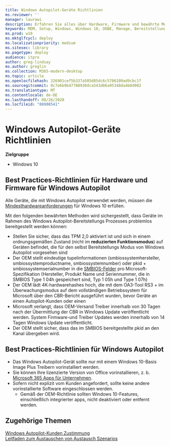 ```yaml
---
title: Windows Autopilot-Geräte Richtlinien
ms.reviewer: ''
manager: laurawi
description: Erfahren Sie alles über Hardware, Firmware und bewährte Methoden für Software für die Windows Autopilot-Bereitstellung.
keywords: MDM, Setup, Windows, Windows 10, OOBE, Manage, Bereitstellung, Autopilot, ZTD, Zero-Touchscreen, Partner, msfb, InTune
ms.prod: w10
ms.mktglfcycl: deploy
ms.localizationpriority: medium
ms.sitesec: library
ms.pagetype: deploy
audience: itpro
author: greg-lindsay
ms.author: greglin
ms.collection: M365-modern-desktop
ms.topic: article
ms.openlocfilehash: 326901cef5b337a505d85dc6c5706109ad9cbc1f
ms.sourcegitcommit: 0c7e6b9b47788930dca543d86a95348da4b0d902
ms.translationtype: MT
ms.contentlocale: de-DE
ms.lasthandoff: 08/26/2020
ms.locfileid: "88908541"
---
```

# <a name="windows-autopilot-device-guidelines"></a>Windows Autopilot-Geräte Richtlinien

**Zielgruppe**

- Windows 10

## <a name="hardware-and-firmware-best-practice-guidelines-for-windows-autopilot"></a>Best Practices-Richtlinien für Hardware und Firmware für Windows Autopilot

Alle Geräte, die mit Windows Autopilot verwendet werden, müssen die [Mindesthardwareanforderungen](/windows-hardware/design/minimum/minimum-hardware-requirements-overview) für Windows 10 erfüllen.  

Mit den folgenden bewährten Methoden wird sichergestellt, dass Geräte im Rahmen des Windows Autopilot-Bereitstellungs Prozesses problemlos bereitgestellt werden können: 
- Stellen Sie sicher, dass das TPM 2,0 aktiviert ist und sich in einem ordnungsgemäßen Zustand (nicht im **reduzierten Funktionsmodus**) auf Geräten befindet, die für den selbst Bereitstellungs Modus von Windows Autopilot vorgesehen sind
- Der OEM stellt eindeutige tupelinformationen (smbiossystemhersteller, smbiossystemproductname, smbiossystemnumber) oder pkid + smbiossystemserialnumber in die [SMBIOS-Felder](/windows-hardware/drivers/bringup/smbios) pro Microsoft-Spezifikation (Hersteller, Produkt Name und Seriennummer, die in SMBIOS Type 1 04h gespeichert sind, Typ 1 05h und Type 1 07h)
- Der OEM lädt 4K-hardwarehashes hoch, die mit dem OA3-Tool RS3 + im Überwachungsmodus auf dem vollständigen Betriebssystem für Microsoft über den CBR-Bericht ausgeführt wurden, bevor Geräte an einen Autopilot-Kunden oder einen
- Microsoft verlangt, dass OEM-Versand Treiber innerhalb von 30 Tagen nach der Übermittlung der CBR in Windows Update veröffentlicht werden. System Firmware-und Treiber Updates werden innerhalb von 14 Tagen Windows Update veröffentlicht.
- Der OEM stellt sicher, dass das im SMBIOS bereitgestellte pkid an den Kanal übergeben wird.

## <a name="software-best-practice-guidelines-for-windows-autopilot"></a>Best Practices-Richtlinien für Windows Autopilot

- Das Windows Autopilot-Gerät sollte nur mit einem Windows 10-Basis Image Plus Treibern vorinstalliert werden.
- Sie können Ihre lizenzierte Version von Office vorinstallieren, z. b. [Microsoft 365 Apps für Unternehmen](/deployoffice/about-office-365-proplus-in-the-enterprise).
- Sofern nicht explizit vom Kunden angefordert, sollte keine andere vorinstallierte Software eingeschlossen werden.
  - Gemäß der OEM-Richtlinie sollten Windows 10-Features, einschließlich integrierter apps, nicht deaktiviert oder entfernt werden.

## <a name="related-topics"></a>Zugehörige Themen

[Windows Autopilot-Kunden Zustimmung](registration-auth.md)<br>
[Leitfaden zum Austauschen von Austausch Szenarios](autopilot-mbr.md)<br>
